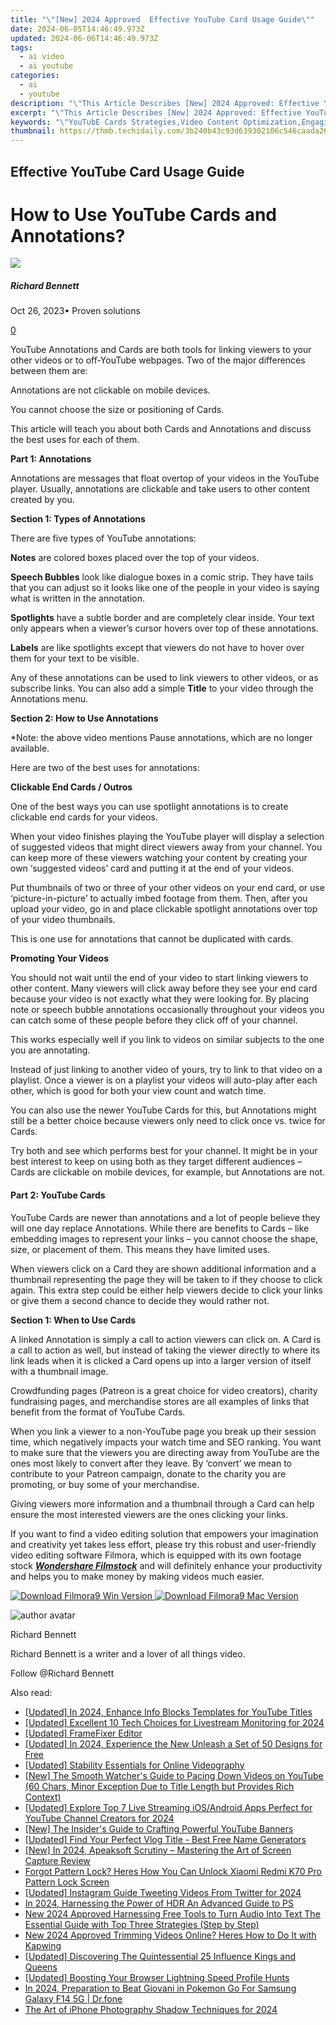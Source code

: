 ```yaml
---
title: "\"[New] 2024 Approved  Effective YouTube Card Usage Guide\""
date: 2024-06-05T14:46:49.973Z
updated: 2024-06-06T14:46:49.973Z
tags:
  - ai video
  - ai youtube
categories:
  - ai
  - youtube
description: "\"This Article Describes [New] 2024 Approved: Effective YouTube Card Usage Guide\""
excerpt: "\"This Article Describes [New] 2024 Approved: Effective YouTube Card Usage Guide\""
keywords: "\"YouTubE Cards Strategies,Video Content Optimization,Engaging Video Titles,Subtitle SEO Tips,Thumbnail Importance,Call-to-Action Boosts,Viewership Increase Guide\""
thumbnail: https://thmb.techidaily.com/3b240b43c93d639302106c546caada2668474e961bc69741ec2bb6713c7a134f.jpg
---
```


## Effective YouTube Card Usage Guide

# How to Use YouTube Cards and Annotations?

![](https://images.wondershare.com/filmora/article-images/richard-bennett.jpg)

##### Richard Bennett

 Oct 26, 2023• Proven solutions

[0](#commentsBoxSeoTemplate)

YouTube Annotations and Cards are both tools for linking viewers to your other videos or to off-YouTube webpages. Two of the major differences between them are:

Annotations are not clickable on mobile devices.

You cannot choose the size or positioning of Cards.

This article will teach you about both Cards and Annotations and discuss the best uses for each of them.

**Part 1: Annotations**

Annotations are messages that float overtop of your videos in the YouTube player. Usually, annotations are clickable and take users to other content created by you.

**Section 1: Types of Annotations**

There are five types of YouTube annotations:

**Notes** are colored boxes placed over the top of your videos.

**Speech Bubbles** look like dialogue boxes in a comic strip. They have tails that you can adjust so it looks like one of the people in your video is saying what is written in the annotation.

**Spotlights** have a subtle border and are completely clear inside. Your text only appears when a viewer’s cursor hovers over top of these annotations.

**Labels** are like spotlights except that viewers do not have to hover over them for your text to be visible.

Any of these annotations can be used to link viewers to other videos, or as subscribe links. You can also add a simple **Title** to your video through the Annotations menu.

**Section 2: How to Use Annotations**

\*Note: the above video mentions Pause annotations, which are no longer available.

Here are two of the best uses for annotations:

**Clickable End Cards / Outros**

One of the best ways you can use spotlight annotations is to create clickable end cards for your videos.

When your video finishes playing the YouTube player will display a selection of suggested videos that might direct viewers away from your channel. You can keep more of these viewers watching your content by creating your own ‘suggested videos’ card and putting it at the end of your videos.

Put thumbnails of two or three of your other videos on your end card, or use ‘picture-in-picture’ to actually imbed footage from them. Then, after you upload your video, go in and place clickable spotlight annotations over top of your video thumbnails.

This is one use for annotations that cannot be duplicated with cards.

**Promoting Your Videos**

You should not wait until the end of your video to start linking viewers to other content. Many viewers will click away before they see your end card because your video is not exactly what they were looking for. By placing note or speech bubble annotations occasionally throughout your videos you can catch some of these people before they click off of your channel.

This works especially well if you link to videos on similar subjects to the one you are annotating.

Instead of just linking to another video of yours, try to link to that video on a playlist. Once a viewer is on a playlist your videos will auto-play after each other, which is good for both your view count and watch time.

You can also use the newer YouTube Cards for this, but Annotations might still be a better choice because viewers only need to click once vs. twice for Cards.

Try both and see which performs best for your channel. It might be in your best interest to keep on using both as they target different audiences – Cards are clickable on mobile devices, for example, but Annotations are not.

#### **Part 2: YouTube Cards**

YouTube Cards are newer than annotations and a lot of people believe they will one day replace Annotations. While there are benefits to Cards – like embedding images to represent your links – you cannot choose the shape, size, or placement of them. This means they have limited uses.

When viewers click on a Card they are shown additional information and a thumbnail representing the page they will be taken to if they choose to click again. This extra step could be either help viewers decide to click your links or give them a second chance to decide they would rather not.

**Section 1: When to Use Cards**

A linked Annotation is simply a call to action viewers can click on. A Card is a call to action as well, but instead of taking the viewer directly to where its link leads when it is clicked a Card opens up into a larger version of itself with a thumbnail image.

Crowdfunding pages (Patreon is a great choice for video creators), charity fundraising pages, and merchandise stores are all examples of links that benefit from the format of YouTube Cards.

When you link a viewer to a non-YouTube page you break up their session time, which negatively impacts your watch time and SEO ranking. You want to make sure that the viewers you are directing away from YouTube are the ones most likely to convert after they leave. By ‘convert’ we mean to contribute to your Patreon campaign, donate to the charity you are promoting, or buy some of your merchandise.

Giving viewers more information and a thumbnail through a Card can help ensure the most interested viewers are the ones clicking your links.

If you want to find a video editing solution that empowers your imagination and creativity yet takes less effort, please try this robust and user-friendly video editing software Filmora, which is equipped with its own footage stock **_[Wondershare Filmstock](https://www.filmstocks.com/?fs%5Fchannel=ws)_** and will definitely enhance your productivity and helps you to make money by making videos much easier.

[![Download Filmora9 Win Version](https://images.wondershare.com/filmora/guide/download-btn-win.jpg) ](https://tools.techidaily.com/wondershare/filmora/download/) [![Download Filmora9 Mac Version](https://images.wondershare.com/filmora/guide/download-btn-mac.jpg) ](https://tools.techidaily.com/wondershare/filmora/download/)

![author avatar](https://images.wondershare.com/filmora/article-images/richard-bennett.jpg)

Richard Bennett

Richard Bennett is a writer and a lover of all things video.

Follow @Richard Bennett

<span class="atpl-alsoreadstyle">Also read:</span>
<div><ul>
<li><a href="https://facebook-video-share.techidaily.com/updated-in-2024-enhance-info-blocks-templates-for-youtube-titles/"><u>[Updated] In 2024, Enhance Info Blocks  Templates for YouTube Titles</u></a></li>
<li><a href="https://facebook-video-share.techidaily.com/updated-excellent-10-tech-choices-for-livestream-monitoring-for-2024/"><u>[Updated] Excellent 10 Tech Choices for Livestream Monitoring for 2024</u></a></li>
<li><a href="https://facebook-video-share.techidaily.com/updated-framefixer-editor/"><u>[Updated] FrameFixer Editor</u></a></li>
<li><a href="https://facebook-video-share.techidaily.com/updated-in-2024-experience-the-new-unleash-a-set-of-50-designs-for-free/"><u>[Updated] In 2024, Experience the New  Unleash a Set of 50 Designs for Free</u></a></li>
<li><a href="https://facebook-video-share.techidaily.com/updated-stability-essentials-for-online-videography/"><u>[Updated] Stability Essentials for Online Videography</u></a></li>
<li><a href="https://facebook-video-share.techidaily.com/new-the-smooth-watchers-guide-to-pacing-down-videos-on-youtube-60-chars-minor-exception-due-to-title-length-but-provides-rich-context/"><u>[New] The Smooth Watcher's Guide to Pacing Down Videos on YouTube (60 Chars, Minor Exception Due to Title Length but Provides Rich Context)</u></a></li>
<li><a href="https://facebook-video-share.techidaily.com/updated-explore-top-7-live-streaming-iosandroid-apps-perfect-for-youtube-channel-creators-for-2024/"><u>[Updated] Explore Top 7 Live Streaming iOS/Android Apps Perfect for YouTube Channel Creators for 2024</u></a></li>
<li><a href="https://facebook-video-share.techidaily.com/new-the-insiders-guide-to-crafting-powerful-youtube-banners/"><u>[New] The Insider's Guide to Crafting Powerful YouTube Banners</u></a></li>
<li><a href="https://facebook-video-share.techidaily.com/updated-find-your-perfect-vlog-title-best-free-name-generators/"><u>[Updated] Find Your Perfect Vlog Title - Best Free Name Generators</u></a></li>
<li><a href="https://screen-sharing-recording.techidaily.com/new-in-2024-apeaksoft-scrutiny-mastering-the-art-of-screen-capture-review/"><u>[New] In 2024, Apeaksoft Scrutiny – Mastering the Art of Screen Capture Review</u></a></li>
<li><a href="https://unlock-android.techidaily.com/forgot-pattern-lock-heres-how-you-can-unlock-xiaomi-redmi-k70-pro-pattern-lock-screen-by-drfone-android/"><u>Forgot Pattern Lock? Heres How You Can Unlock Xiaomi Redmi K70 Pro Pattern Lock Screen</u></a></li>
<li><a href="https://twitter-videos.techidaily.com/updated-instagram-guide-tweeting-videos-from-twitter-for-2024/"><u>[Updated] Instagram Guide  Tweeting Videos From Twitter for 2024</u></a></li>
<li><a href="https://some-techniques.techidaily.com/in-2024-harnessing-the-power-of-hdr-an-advanced-guide-to-ps/"><u>In 2024, Harnessing the Power of HDR  An Advanced Guide to PS</u></a></li>
<li><a href="https://audio-editing.techidaily.com/new-2024-approved-harnessing-free-tools-to-turn-audio-into-text-the-essential-guide-with-top-three-strategies-step-by-step/"><u>New 2024 Approved Harnessing Free Tools to Turn Audio Into Text The Essential Guide with Top Three Strategies (Step by Step)</u></a></li>
<li><a href="https://video-content-creator.techidaily.com/new-2024-approved-trimming-videos-online-heres-how-to-do-it-with-kapwing/"><u>New 2024 Approved Trimming Videos Online? Heres How to Do It with Kapwing</u></a></li>
<li><a href="https://instagram-videos.techidaily.com/updated-discovering-the-quintessential-25-influence-kings-and-queens/"><u>[Updated] Discovering The Quintessential 25 Influence Kings and Queens</u></a></li>
<li><a href="https://facebook-clips.techidaily.com/updated-boosting-your-browser-lightning-speed-profile-hunts/"><u>[Updated] Boosting Your Browser  Lightning Speed Profile Hunts</u></a></li>
<li><a href="https://change-location.techidaily.com/in-2024-preparation-to-beat-giovani-in-pokemon-go-for-samsung-galaxy-f14-5g-drfone-by-drfone-virtual-android/"><u>In 2024, Preparation to Beat Giovani in Pokemon Go For Samsung Galaxy F14 5G | Dr.fone</u></a></li>
<li><a href="https://some-tips.techidaily.com/the-art-of-iphone-photography-shadow-techniques-for-2024/"><u>The Art of iPhone Photography  Shadow Techniques for 2024</u></a></li>
</ul></div>

<ins class="adsbygoogle"
      style="display:block"
      data-ad-client="ca-pub-7571918770474297"
      data-ad-slot="8358498916"
      data-ad-format="auto"
      data-full-width-responsive="true"></ins>